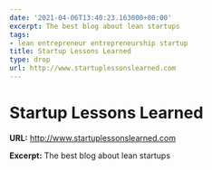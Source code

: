 ```yaml
---
date: '2021-04-06T13:40:23.163000+00:00'
excerpt: The best blog about lean startups
tags:
- lean entrepreneur entrepreneurship startup
title: Startup Lessons Learned
type: drop
url: http://www.startuplessonslearned.com
---
```


# Startup Lessons Learned

**URL:** http://www.startuplessonslearned.com

**Excerpt:** The best blog about lean startups
